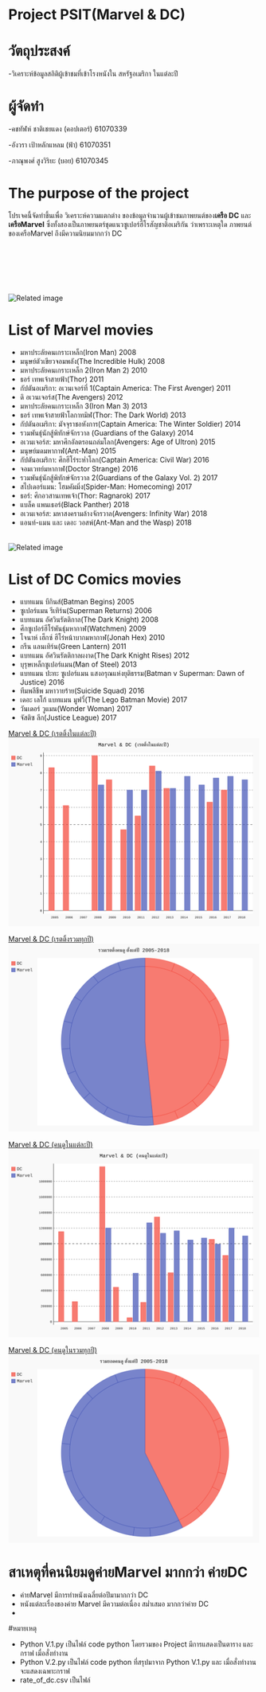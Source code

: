 # Project PSIT(Marvel & DC)

# วัตถุประสงค์
-วิเคราะห์ข้อมูลสถิติผู้เข้าชมที่เข้าโรงหนังใน สหรัฐอเมริกา ในแต่ละปี

# ผู้จัดทำ
-คชทัฬห์ ชาติเชยแดง (คอปเตอร์) 61070339

-อังวรา  เป้าหลักแหลม (ฟ้า) 61070351

-ภาณุพงศ์ สูงวิริยะ (บอย) 61070345

# The purpose of the project
โปรเจคนี้จัดทำขึ้นเพื่อ วิเคราะห์ความแตกต่าง ของข้อมูลจำนวนผู้เข้าชมภาพยนต์ของ**เครือ DC** และ **เครือMarvel** ซึ่งทั้งสองเป็นภาพยนตร์ชุดแนวซูเปอร์ฮีโรสัญชาติอเมริกัน
ว่าเพราะเหตุใด ภาพยนต์ของเครือMarvel ถึงมีความนิยมมากกว่า DC

<img class="irc_mi" src="https://sicilianews24.it/wp-content/uploads/2017/11/Marvel-Cinematic-Universe.jpg" onload="typeof google==='object'&amp;&amp;google.aft&amp;&amp;google.aft(this)" width="304" height="158" style="margin-top: 98px;" alt="Related image">

# List of Marvel movies
-  มหาประลัยคนเกราะเหล็ก(Iron Man) 2008
-  มนุษย์ตัวเขียวจอมพลัง(The Incredible Hulk) 2008
-  มหาประลัยคนเกราะเหล็ก 2(Iron Man 2) 2010
-  ธอร์ เทพเจ้าสายฟ้า(Thor) 2011
-  กัปตันอเมริกา: อเวนเจอร์ที่ 1(Captain America: The First Avenger) 2011
-  ดิ อเวนเจอร์ส(The Avengers) 2012
-  มหาประลัยคนเกราะเหล็ก 3(Iron Man 3) 2013
-  ธอร์ เทพเจ้าสายฟ้าโลกาทมิฬ(Thor: The Dark World) 2013
-  กัปตันอเมริกา: มัจจุราชอหังการ(Captain America: The Winter Soldier) 2014
-  รวมพันธุ์นักสู้พิทักษ์จักรวาล (Guardians of the Galaxy) 2014
-  อเวนเจอร์ส: มหาศึกอัลตรอนถล่มโลก(Avengers: Age of Ultron) 2015
-  มนุษย์มดมหากาฬ(Ant-Man) 2015
-  กัปตันอเมริกา: ศึกฮีโร่ระห่ำโลก(Captain America: Civil War) 2016
-  จอมเวทย์มหากาฬ(Doctor Strange) 2016 
-  รวมพันธุ์นักสู้พิทักษ์จักรวาล 2(Guardians of the Galaxy Vol. 2) 2017
-  สไปเดอร์แมน: โฮมคัมมิ่ง(Spider-Man: Homecoming) 2017
-  ธอร์: ศึกอวสานเทพเจ้า(Thor: Ragnarok) 2017
-  แบล็ค แพนเธอร์(Black Panther) 2018
-  อเวนเจอร์ส: มหาสงครามล้างจักรวาล(Avengers: Infinity War) 2018
-  แอนท์-แมน และ เดอะ วอสพ์(Ant-Man and the Wasp) 2018

<img class="irc_mi" src="https://i.pinimg.com/originals/88/d9/6f/88d96f717a70792492ef4c299dfc7bfa.png" onload="typeof google==='object'&amp;&amp;google.aft&amp;&amp;google.aft(this)" width="304" height="250" style="margin-top: 18px;" alt="Related image">

# List of DC Comics movies
-  แบทแมน บีกินส์(Batman Begins) 2005
-  ซูเปอร์แมน รีเทิร์น(Superman Returns) 2006
-  แบทแมน อัศวินรัตติกาล(The Dark Knight) 2008
-  ศึกซูเปอร์ฮีโร่พันธุ์มหากาฬ(Watchmen) 2009
-  โจนาห์ เฮ็กซ์ ฮีโร่หน้าบากมหากาฬ(Jonah Hex) 2010
-  กรีน แลนเทิร์น(Green Lantern) 2011
-  แบทแมน อัศวินรัตติกาลผงาด(The Dark Knight Rises) 2012
-  บุรุษเหล็กซูเปอร์แมน(Man of Steel) 2013
-  แบทแมน ปะทะ ซูเปอร์แมน แสงอรุณแห่งยุติธรรม(Batman v Superman: Dawn of Justice) 2016
-  ทีมพลีชีพ มหาวายร้าย(Suicide Squad) 2016
-  เดอะ เลโก้ แบทแมน มูฟวี่(The Lego Batman Movie) 2017
-  วันเดอร์ วูแมน(Wonder Woman) 2017
-  จัสติซ ลีก(Justice League) 2017

 [Marvel & DC (เรตติ้งในแต่ละปี)](http://www.it.kmitl.ac.th/~it61070339/PIC/rate_bar.svg)
![Alt text](./rate_bar.svg)

 [Marvel & DC (เรตติ้งรวมทุกปี)](http://www.it.kmitl.ac.th/~it61070339/PIC/rate_pie.svg)
![Alt text](./rate_pie.svg) 

 [Marvel & DC (คนดูในแต่ละปี)](http://www.it.kmitl.ac.th/~it61070339/PIC/view_bar.svg)
![Alt text](./view_bar.svg)  

 [Marvel & DC (คนดูในรวมทุกปี)](http://www.it.kmitl.ac.th/~it61070339/PIC/view_pie.svg)
![Alt text](./view_pie.svg)   

# สาเหตุที่คนนิยมดูค่ายMarvel มากกว่า ค่ายDC
-  ค่ายMarvel มีการทำหนังเฉลี่ยต่อปีมามากกว่า DC
-  หนังแต่ละเรื่องของค่าย Marvel มีความต่อเนื่อง สม่ำเสมอ มากกว่าค่าย DC
-  


#หมายเหตุ
- Python V.1.py เป็นไฟล์ code python โดยรวมของ Project มีการแสดงเป็นตาราง และ กราฟ เมื่อสั่งทำงาน
- Python V.2.py เป็นไฟล์ code python ที่สรุปมาจาก Python V.1.py และ เมื่อสั่งทำงานจะแสดงเฉพาะกราฟ
- rate_of_dc.csv เป็นไฟล์ 
